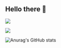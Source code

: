 ## Hello there 👋

<a href="https://blog.naver.com/PostList.naver?blogId=muonnon" target="_blank"><img src="https://img.shields.io/badge/BLOG-000000?style=flat-square&logo=notion&logoColor=FFFFFF"/></a>

<a href="www.instagram.com/mill6i2" target="_blank"><img src="https://img.shields.io/badge/INSTAGRAM-CC00CC?style=flat-square&logo=instagram&logoColor=FFFFFF"/></a>

![Anurag's GitHub stats](https://github-readme-stats.vercel.app/api?username=muonnon&show_icons=true&theme=shadow_red)
